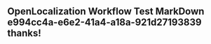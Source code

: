<properties
ms.topic="hero-topic"
ms.test1="hero-topic"
ms.test2="test"/>

## OpenLocalization Workflow Test MarkDown e994cc4a-e6e2-41a4-a18a-921d27193839 thanks!

